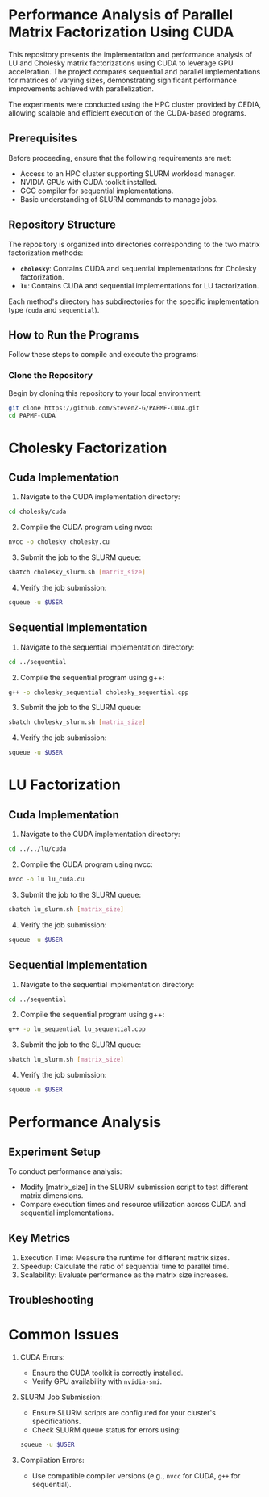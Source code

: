 # Performance Analysis of Parallel Matrix Factorization Using CUDA

This repository presents the implementation and performance analysis of LU and Cholesky matrix factorizations using CUDA to leverage GPU acceleration. The project compares sequential and parallel implementations for matrices of varying sizes, demonstrating significant performance improvements achieved with parallelization.

The experiments were conducted using the HPC cluster provided by CEDIA, allowing scalable and efficient execution of the CUDA-based programs.

## Prerequisites

Before proceeding, ensure that the following requirements are met:

- Access to an HPC cluster supporting SLURM workload manager.
- NVIDIA GPUs with CUDA toolkit installed.
- GCC compiler for sequential implementations.
- Basic understanding of SLURM commands to manage jobs.

## Repository Structure

The repository is organized into directories corresponding to the two matrix factorization methods:

- **`cholesky`**: Contains CUDA and sequential implementations for Cholesky factorization.
- **`lu`**: Contains CUDA and sequential implementations for LU factorization.

Each method's directory has subdirectories for the specific implementation type (`cuda` and `sequential`).

## How to Run the Programs

Follow these steps to compile and execute the programs:

### Clone the Repository

Begin by cloning this repository to your local environment:

```bash
git clone https://github.com/StevenZ-G/PAPMF-CUDA.git
cd PAPMF-CUDA
```

# Cholesky Factorization

## Cuda Implementation

1) Navigate to the CUDA implementation directory:

```bash
cd cholesky/cuda
```

2) Compile the CUDA program using nvcc:

```bash
nvcc -o cholesky cholesky.cu
```

3) Submit the job to the SLURM queue:

```bash
sbatch cholesky_slurm.sh [matrix_size]
```

4) Verify the job submission:

```bash
squeue -u $USER
```

## Sequential Implementation

1) Navigate to the sequential implementation directory:

```bash
cd ../sequential
```

2) Compile the sequential program using g++:

```bash
g++ -o cholesky_sequential cholesky_sequential.cpp
```

3) Submit the job to the SLURM queue:

```bash
sbatch cholesky_slurm.sh [matrix_size]
```

4) Verify the job submission:

```bash
squeue -u $USER
```

# LU Factorization

## Cuda Implementation

1) Navigate to the CUDA implementation directory:

```bash
cd ../../lu/cuda
```

2) Compile the CUDA program using nvcc:

```bash
nvcc -o lu lu_cuda.cu
```

3) Submit the job to the SLURM queue:

```bash
sbatch lu_slurm.sh [matrix_size]
```

4) Verify the job submission:

```bash
squeue -u $USER
```

## Sequential Implementation

1) Navigate to the sequential implementation directory:

```bash
cd ../sequential
```

2) Compile the sequential program using g++:

```bash
g++ -o lu_sequential lu_sequential.cpp
```

3) Submit the job to the SLURM queue:

```bash
sbatch lu_slurm.sh [matrix_size]
```

4) Verify the job submission:

```bash
squeue -u $USER
```

# Performance Analysis

## Experiment Setup

To conduct performance analysis:
- Modify [matrix_size] in the SLURM submission script to test different matrix dimensions.
- Compare execution times and resource utilization across CUDA and sequential implementations.

## Key Metrics

1. Execution Time: Measure the runtime for different matrix sizes.
2. Speedup: Calculate the ratio of sequential time to parallel time.
3. Scalability: Evaluate performance as the matrix size increases.


## Troubleshooting

# Common Issues

1. CUDA Errors:
    - Ensure the CUDA toolkit is correctly installed.
    - Verify GPU availability with `nvidia-smi`.

2. SLURM Job Submission:
    - Ensure SLURM scripts are configured for your cluster's specifications.
    - Check SLURM queue status for errors using:
    ```bash
    squeue -u $USER
    ```

3. Compilation Errors:
    - Use compatible compiler versions (e.g., `nvcc` for CUDA, `g++` for sequential).